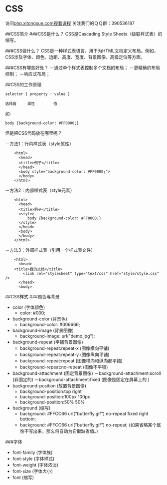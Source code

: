 # CSS
访问[php.xitongxue.com观看课程](http://xitongxue.com)
关注我们的ＱＱ群：390536187

##CSS简介
###CSS是什么？
CSS是Cascading Style Sheets（级联样式表）的缩写。

###CSS做什么？
CSS是一种样式表语言，用于为HTML文档定义布局。例如，CSS涉及字体、颜色、边距、高度、宽度、背景图像、高级定位等方面。

###CSS有哪些好处？
－通过单个样式表控制多个文档的布局；
－更精确的布局控制；
－响应式布局；

##CSS的工作原理
````
selector { property : value }

选择器　　　属性　　　　　值

````
如:
````
body {background-color: #FF0000;}

````
但是把CSS代码放在哪里呢？

－方法1：行内样式表（style属性）

````
	<html>
	  <head>
	  <title>例子</title>
	  </head>
	  <body style="background-color: #FF0000;">
	  </body>
	</html>
````
－方法2：内部样式表（style元素）
````
	<html>
	  <head>
	  <title>例子</title>
	  <style>
		  body {background-color: #FF0000;}
	  </style>
	  </head>
	  <body>
	  </body>
	</html>
````	
－方法3：外部样式表（引用一个样式表文件）

````
	<html>
	  <head>
	<title>我的文档</title>
		<link rel="stylesheet" type="text/css" href="style/style.css" />
	  </head>
	  <body>
````

##CSS样式
###颜色与背景
- color    (字体颜色)
	- color: #000;
- background-color    (背景色)
	- background-color: #006666;
- background-image    (背景图像)
	- background-image: url("demo.jpg");
- background-repeat    (平铺背景图像)
	- background-repeat:repeat-x (图像横向平铺)
	- background-repeat:repeat-y (图像纵向平铺)
	- background-repeat:repeat (图像横向和纵向都平铺)
	- background-repeat:no-repeat (图像不平铺)
- background-attachment    (固定背景图像)
	－background-attachment:scroll　(非固定的)
	－background-attachment:fixed  (图像是固定在屏幕上的	)
- background-position    (放置背景图像)
	- background-position:top right
	- background-position:100px 100px
	- background-position:50% 50% 
- background    (缩写)
	- background: #FFCC66 url("butterfly.gif") no-repeat fixed right bottom;
	- background: #FFCC66 url("butterfly.gif") no-repeat; (如果省略某个属性不写出来，那么将自动为它取缺省值。)

###字体
- font-family (字体族)
- font-style (字体样式)
- font-weight (字体浓淡)
- font-size (字体大小)
- font (缩写)